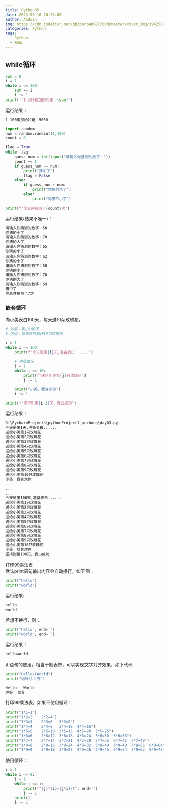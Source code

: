 ```yaml
---
title: Python05
date: 2023-05-16 20:25:00
author: Anduin
img: https://cdn.jsdelivr.net/gh/panpan987/CDN@master/cover_img/194258-16842373781c8b.jpg
categories: Python
tags:
  - Python
  - 基础
---
```


## while循环
```python
sum = 0
i = 1
while i <= 100:
    sum += i
    i += 1
print(f"1-100累加的和是：{sum}")
```
运行结果：
```bash
1-100累加的和是：5050
```
```python
import random
num = random.randint(1,100)
count = 0

flag = True
while flag:
    guess_num = int(input("请输入你猜测的数字："))
    count += 1
    if guess_num == num:
        print("猜中了")
        flag = False
    else:
        if guess_num > num:
            print("你猜的大了")
        else:
            print("你猜的小了")

print(f"你总共猜测了{count}次")
```
运行结果(结果不唯一)：
```bash
请输入你猜测的数字：50
你猜的小了
请输入你猜测的数字：70
你猜的大了
请输入你猜测的数字：65
你猜的小了
请输入你猜测的数字：62
你猜的小了
请输入你猜测的数字：50
你猜的小了
请输入你猜测的数字：70
你猜的大了
请输入你猜测的数字：69
猜中了
你总共猜测了7次
```

### 嵌套循环
向小美表白100天，每天送10朵玫瑰花。
```python
# 外层：表白100天
# 内层：每天表白都送10只玫瑰花

i = 1
while i <= 100:
    print(f"今天是第{i}天,准备表白......")

    # 内层循环
    j = 1
    while j <= 10:
        print(f"送给小美第{j}只玫瑰花")
        j += 1

    print("小美，我喜欢你")
    i += 1

print(f"坚持到第{i-1}天，表白成功")
```
运行结果：
```bash
D:\PycharmProjects\pythonProject1_pachong\day03.py 
今天是第1天,准备表白......
送给小美第1只玫瑰花
送给小美第2只玫瑰花
送给小美第3只玫瑰花
送给小美第4只玫瑰花
送给小美第5只玫瑰花
送给小美第6只玫瑰花
送给小美第7只玫瑰花
送给小美第8只玫瑰花
送给小美第9只玫瑰花
送给小美第10只玫瑰花
小美，我喜欢你
...
...
...
今天是第100天,准备表白......
送给小美第1只玫瑰花
送给小美第2只玫瑰花
送给小美第3只玫瑰花
送给小美第4只玫瑰花
送给小美第5只玫瑰花
送给小美第6只玫瑰花
送给小美第7只玫瑰花
送给小美第8只玫瑰花
送给小美第9只玫瑰花
送给小美第10只玫瑰花
小美，我喜欢你
坚持到第100天，表白成功
```

打印99乘法表  
默认print语句输出内容会自动换行，如下图：
```python
print("hello")
print("world")
```
运行结果:
```bash
hello
world
```
若想不换行，则：
```python
print("hello", end='')
print("world", end='')
```
运行结果：
```bash
helloworld
```
\t 语句的使用，相当于制表符，可以实现文字对齐效果，如下代码
```python
print("Hello\tWorld")
print("你好\t世界")
```
```bash
Hello	World
你好	世界
```
打印99乘法表，如果不使用循环：
```python
print("1*1=1")
print("1*2=2	2*2=4")
print("1*3=3	2*3=6	3*3=9")
print("1*4=4	2*4=8	3*4=12	4*4=16")
print("1*5=5	2*5=10	3*5=15	4*5=20	5*5=25")
print("1*6=6	2*6=12	3*6=18	4*6=24	5*6=30	6*6=36")
print("1*7=7	2*7=14	3*7=21	4*7=28	5*7=35	6*7=42	7*7=49")
print("1*8=8	2*8=16	3*8=24	4*8=32	5*8=40	6*8=48	7*8=56	8*8=64")
print("1*9=9	2*9=18	3*9=27	4*9=36	5*9=45	6*9=54	7*9=63	8*9=72	9*9=81")
```
使用循环：
```python
i = 1
while i <= 9:
    j = 1
    while j <= i:
        print(f"{j}*{i}={j*i}\t", end='')
        j += 1
    print()
    i += 1
```

